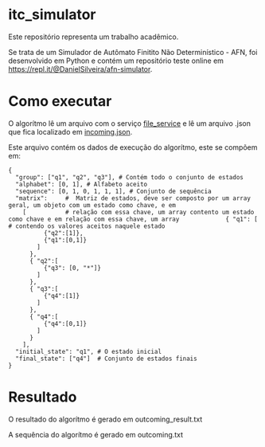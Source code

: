 # itc_simulator

Este repositório representa um trabalho acadêmico.

Se trata de um Simulador de Autômato Finitito Não Determinístico - AFN, foi desenvolvido em Python e contém um repositório teste online em https://repl.it/@DanielSilveira/afn-simulator.

# Como executar

O algorítmo lê um arquivo com o serviço [file_service](file_service.py) e lê um arquivo .json que fica localizado em [incoming.json](incoming.json).

Este arquivo contém os dados de execução do algorítmo, este se compõem em:

```
{
  "group": ["q1", "q2", "q3"], # Contém todo o conjunto de estados
  "alphabet": [0, 1], # Alfabeto aceito
  "sequence": [0, 1, 0, 1, 1, 1], # Conjunto de sequência
  "matrix":     #  Matriz de estados, deve ser composto por um array geral, um objeto com um estado como chave, e em 
    [           # relação com essa chave, um array contento um estado como chave e em relação com essa chave, um array             { "q1": [ # contendo os valores aceitos naquele estado
          {"q2":[1]},
          {"q1":[0,1]}
        ]
      },
      { "q2":[
          {"q3": [0, "*"]}
        ]
      },
      { "q3":[
          {"q4":[1]}
        ]
      },
      { "q4":[
          {"q4":[0,1]}
        ]
      }
    ],
  "initial_state": "q1", # O estado inicial
  "final_state": ["q4"]  # Conjunto de estados finais
}
```

# Resultado

O resultado do algorítmo é gerado em outcoming_result.txt

A sequência do algorítmo é gerado em outcoming.txt
